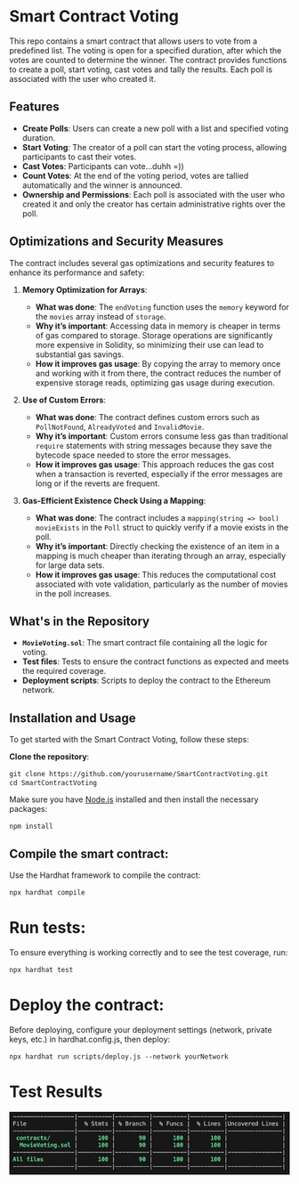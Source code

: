 # Smart Contract Voting

This repo contains a smart contract that allows users to vote from a predefined list. The voting is open for a specified duration, after which the votes are counted to determine the winner. The contract provides functions to create a poll, start voting, cast votes and tally the results. Each poll is associated with the user who created it.

## Features

- **Create Polls**: Users can create a new poll with a list and specified voting duration.
- **Start Voting**: The creator of a poll can start the voting process, allowing participants to cast their votes.
- **Cast Votes**: Participants can vote...duhh =))
- **Count Votes**: At the end of the voting period, votes are tallied automatically and the winner is announced.
- **Ownership and Permissions**: Each poll is associated with the user who created it and only the creator has certain administrative rights over the poll.

## Optimizations and Security Measures

The contract includes several gas optimizations and security features to enhance its performance and safety:

1. **Memory Optimization for Arrays**:

   - **What was done**: The `endVoting` function uses the `memory` keyword for the `movies` array instead of `storage`.
   - **Why it’s important**: Accessing data in memory is cheaper in terms of gas compared to storage. Storage operations are significantly more expensive in Solidity, so minimizing their use can lead to substantial gas savings.
   - **How it improves gas usage**: By copying the array to memory once and working with it from there, the contract reduces the number of expensive storage reads, optimizing gas usage during execution.

2. **Use of Custom Errors**:

   - **What was done**: The contract defines custom errors such as `PollNotFound`, `AlreadyVoted` and `InvalidMovie`.
   - **Why it’s important**: Custom errors consume less gas than traditional `require` statements with string messages because they save the bytecode space needed to store the error messages.
   - **How it improves gas usage**: This approach reduces the gas cost when a transaction is reverted, especially if the error messages are long or if the reverts are frequent.

3. **Gas-Efficient Existence Check Using a Mapping**:

   - **What was done**: The contract includes a `mapping(string => bool) movieExists` in the `Poll` struct to quickly verify if a movie exists in the poll.
   - **Why it’s important**: Directly checking the existence of an item in a mapping is much cheaper than iterating through an array, especially for large data sets.
   - **How it improves gas usage**: This reduces the computational cost associated with vote validation, particularly as the number of movies in the poll increases.

## What's in the Repository

- **`MovieVoting.sol`**: The smart contract file containing all the logic for voting.
- **Test files**: Tests to ensure the contract functions as expected and meets the required coverage.
- **Deployment scripts**: Scripts to deploy the contract to the Ethereum network.

## Installation and Usage

To get started with the Smart Contract Voting, follow these steps:

**Clone the repository**:

```
git clone https://github.com/yourusername/SmartContractVoting.git
cd SmartContractVoting
```

Make sure you have [Node.js](https://nodejs.org/) installed and then install the necessary packages:

```
npm install
```

## Compile the smart contract:

Use the Hardhat framework to compile the contract:

```
npx hardhat compile
```

# Run tests:

To ensure everything is working correctly and to see the test coverage, run:

```
npx hardhat test
```

# Deploy the contract:

Before deploying, configure your deployment settings (network, private keys, etc.) in hardhat.config.js, then deploy:

```
npx hardhat run scripts/deploy.js --network yourNetwork
```

# Test Results

![Hardhat Coverage](img/hardhat-coverage.jpg)
